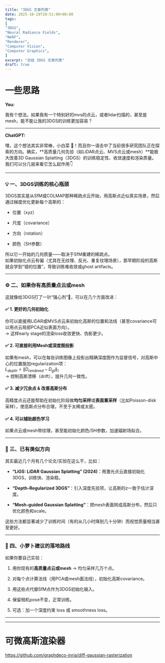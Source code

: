 ```yaml
---
title: "3DGS 文章列表"
date: 2025-10-28T20:51:00+08:00
tags:
[
"3DGS",
"Neural Radiance Fields",
"NeRF",
"Renderer",
"Computer Vision",
"Computer Graphics",
]
excerpt: "总结 3DGS 文章列表"
draft: true
---
```



# 一些思路 

**You:**

我有个想法。如果我有一个特别好的mvs的点云，或者lidar扫描的，甚至是mesh，能不能让我的3DGS的训练更加容易？

* * *

**ChatGPT:**

嘿，这个想法其实非常棒，小白菜 🍃！而且你一语击中了当前很多研究团队正在探索的方向。确实，**高质量几何先验（如LiDAR点云、MVS点云或mesh）**能极大改善3D Gaussian Splatting（3DGS）的训练稳定性、收敛速度和渲染质量。我们可以分几层来看它怎么起作用👇

* * *

### 💡 一、3DGS训练的核心瓶颈

3DGS其实是从SfM或COLMAP那种稀疏点云开始，用高斯点近似真实场景，然后通过梯度优化更新每个高斯的：

* 位置（xyz）
    
* 尺度（covariance）
    
* 方向（rotation）
    
* 颜色（SH参数）
    

所以它一开始的几何质量——取决于SfM重建的稀疏点。  
如果初始化点云有偏（尤其在无纹理、反光、重复纹理场景），那早期阶段的高斯就会学到“错的位置”，导致训练难收敛或ghost artifacts。

* * *

### ⚙️ 二、如果你有高质量点云或mesh

这就像给3DGS打了一针“强心剂”💉，可以在几个方面改进：

#### ✅ 1. 更好的几何初始化

你可以直接用LiDAR或MVS点云来初始化高斯的位置和法线（甚至covariance可以用点云局部PCA近似表面方向）。  
→ 这样early stage的渲染loss收敛更快、伪影更少。

#### ✅ 2. 可直接利用Mesh或深度图投影

如果有mesh，可以在每张训练图像上投影出精确深度图作为监督信号，对高斯中心的位置施加regularization项：  
$L_{depth} = \|D_{rendered} - D_{gt}\|_1$  
→ 控制高斯漂移（drift），提升几何一致性。

#### ✅ 3. 减少冗余点 & 改善高斯分布

高精度点云还能帮助在初始化阶段做**均匀采样**或**表面重采样**（比如Poisson-disk采样），使高斯点分布合理，不至于太稀或太密。

#### ✅ 4. 可以辅助颜色学习

如果点云或mesh带纹理，甚至能初始化颜色/SH参数，加速辐射场拟合。

* * *

### 🧪 三、已有类似方向

其实最近几个月有几个论文/实验在这么干，比如：

* **“LiGS: LiDAR Gaussian Splatting” (2024)**：用激光点云直接初始化3DGS，训练快、渲染稳。
    
* **“Depth-Regularized 3DGS”**：引入深度先验项，让高斯的z一致于估计深度。
    
* **“Mesh-guided Gaussian Splatting”**：把mesh表面转成高斯分布，然后只优化颜色和scale。
    

这些方法都显著减少了训练时间（有的从几小时降到几十分钟）而视觉质量相当甚至更好。

* * *

### 🚀 四、小萝卜建议的落地路线

如果你要自己实验：

1. 用你现有的**高质量点云或mesh** → 均匀采样几万个点。
    
2. 对每个点计算法线（用PCA或mesh面法线），初始化高斯covariance。
    
3. 用这些点代替SfM点作为3DGS初始化输入。
    
4. 保留相机pose不变，正常训练。
    
5. 可选：加一个深度约束 loss 或 smoothness loss。
    

* * *
---

# 可微高斯渲染器

https://github.com/graphdeco-inria/diff-gaussian-rasterization